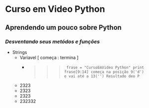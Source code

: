 # Curso em Video Python
## Aprendendo um pouco sobre **Python**   
### *Desventando seus metódos e funções*  
- Strings
    - Variavel [ começa : termina ]
        - >>> ` frase = "CursoEmVideo Python" print frase[9:14] começa na posição 9('d')`<br>`e vai até a 13('') Resultado deo P` 
    - 2323  
    - 2323  
    - 2323  
    - 232332  

